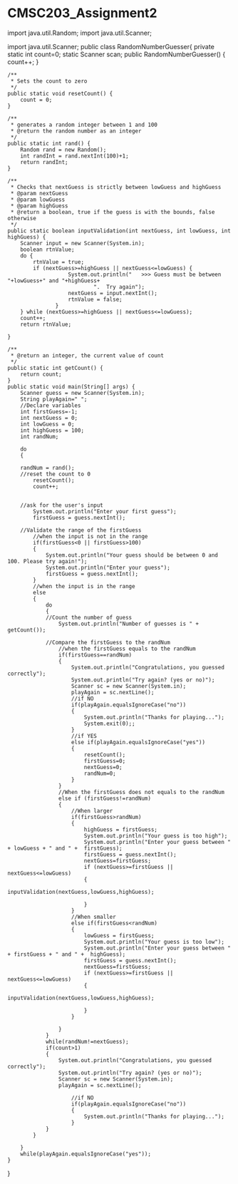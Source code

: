# CMSC203_Assignment2
import java.util.Random;
import java.util.Scanner;

import java.util.Scanner;
public class RandomNumberGuesser{
	private static int count=0;
	static Scanner scan;
	public RandomNumberGuesser() {
		count++;
	}
	
	/**
	 * Sets the count to zero
	 */
	public static void resetCount() {
		count = 0;
	}
	
	/**
	 * generates a random integer between 1 and 100
	 * @return the random number as an integer
	 */
	public static int rand() {
		Random rand = new Random();
		int randInt = rand.nextInt(100)+1;
		return randInt;
	}
	
	/**
	 * Checks that nextGuess is strictly between lowGuess and highGuess
	 * @param nextGuess
	 * @param lowGuess
	 * @param highGuess
	 * @return a boolean, true if the guess is with the bounds, false otherwise
	 */
	public static boolean inputValidation(int nextGuess, int lowGuess, int highGuess) {
		Scanner input = new Scanner(System.in);
		boolean rtnValue;
		do {
			rtnValue = true;
			if (nextGuess>=highGuess || nextGuess<=lowGuess) {
					   System.out.println("   >>> Guess must be between "+lowGuess+" and "+highGuess+
							   ".  Try again");		
					   nextGuess = input.nextInt();
					   rtnValue = false;
				   }
		} while (nextGuess>=highGuess || nextGuess<=lowGuess);
		count++;
		return rtnValue;
		
	}

	/**
	 * @return an integer, the current value of count
	 */
	public static int getCount() {
		return count;
	}
	public static void main(String[] args) {
		Scanner guess = new Scanner(System.in);
		String playAgain=" ";
		//Declare variables
		int firstGuess=-1;
		int nextGuess = 0;
		int lowGuess = 0;
		int highGuess = 100;
		int randNum;
		
		do 
		{
			
		randNum = rand();	
		//reset the count to 0
			resetCount();
			count++;
			
			
		//ask for the user's input
			System.out.println("Enter your first guess");
			firstGuess = guess.nextInt();
			
		//Validate the range of the firstGuess
			//when the input is not in the range
			if(firstGuess<0 || firstGuess>100)
			{
				System.out.println("Your guess should be between 0 and 100. Please try again!");
				System.out.println("Enter your guess");
				firstGuess = guess.nextInt();
			}
			//when the input is in the range
			else 
			{
				do
				{
				//Count the number of guess
					System.out.println("Number of guesses is " + getCount());
					
				//Compare the firstGuess to the randNum
					//when the firstGuess equals to the randNum
					if(firstGuess==randNum)
					{
						System.out.println("Congratulations, you guessed correctly");
						System.out.println("Try again? (yes or no)");
						Scanner sc = new Scanner(System.in);
						playAgain = sc.nextLine();
						//if NO
						if(playAgain.equalsIgnoreCase("no"))
						{
							System.out.println("Thanks for playing...");
							System.exit(0);;
						}
						//if YES
						else if(playAgain.equalsIgnoreCase("yes"))
						{
							resetCount();
							firstGuess=0;
							nextGuess=0;
							randNum=0;
						}
					}
					//When the firstGuess does not equals to the randNum
					else if (firstGuess!=randNum)
					{
						//When larger
						if(firstGuess>randNum)
						{
							highGuess = firstGuess;
							System.out.println("Your guess is too high");
							System.out.println("Enter your guess between " + lowGuess + " and " +  firstGuess);
							firstGuess = guess.nextInt();
							nextGuess=firstGuess;
							if (nextGuess>=firstGuess || nextGuess<=lowGuess)
							{
								inputValidation(nextGuess,lowGuess,highGuess);
								
							}
						}
						//When smaller
						else if(firstGuess<randNum)
						{
							lowGuess = firstGuess;
							System.out.println("Your guess is too low");
							System.out.println("Enter your guess between " + firstGuess + " and " +  highGuess);
							firstGuess = guess.nextInt();
							nextGuess=firstGuess;
							if (nextGuess>=firstGuess || nextGuess<=lowGuess)
							{
								inputValidation(nextGuess,lowGuess,highGuess);
								
							}
						}
						
					}
				}
				while(randNum!=nextGuess);
				if(count>1)
				{
					System.out.println("Congratulations, you guessed correctly");
					System.out.println("Try again? (yes or no)");
					Scanner sc = new Scanner(System.in);
					playAgain = sc.nextLine();
					
						//if NO
						if(playAgain.equalsIgnoreCase("no"))
						{
							System.out.println("Thanks for playing...");
						}
				}
			}
				
		}
		while(playAgain.equalsIgnoreCase("yes"));
	}
}



